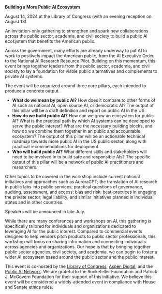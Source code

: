 **Building a More Public AI Ecosystem**

August 14, 2024 at the Library of Congress (with an evening reception on August 13)

An invitation-only gathering to strengthen and spark new collaborations across the public sector, academia, and civil society to build a public AI ecosystem that benefits the American public.
 
Across the government, many efforts are already underway to put AI to work to positively impact the American public, from the AI Executive Order to the National AI Research Resource Pilot. Building on this momentum, this event brings together leaders from the public sector, academia, and civil society to lay a foundation for viable public alternatives and complements to private AI systems.

The event will be organized around three core pillars, each intended to produce a concrete output. 
- **What do we mean by public AI?** How does it compare to other forms of AI such as national AI, open source AI, or democratic AI? The output of this pillar will be a draft definition and report on public AI in the US.
- **How do we build public AI?** How can we grow an ecosystem for public AI?  What is the practical path by which AI systems can be developed to serve the public interest? What are the necessary building blocks, and how do we combine them together in an public and accountable ecosystem? The output of this pillar will be an actionable technical roadmap towards more public AI in the US public sector, along with practical recommendations for deployment.
- **Who will build public AI?** What different skills and stakeholders will need to be involved in to build safe and responsible AIs? The specific output of this pillar will be a network of public AI practitioners and researchers.

Other topics to be covered in the workshop include current national initiatives and approaches such as AuroraGPT; the translation of AI research in public labs into public services; practical questions of governance, auditing, assessment, and access; bias and risk; best-practices in engaging the private sector; legal liability; and similar initiatives planned in individual states and in other countries.

Speakers will be announced in late July.

While there are many conferences and workshops on AI, this gathering is specifically tailored for individuals and organizations dedicated to leveraging AI for the public interest. Compared to commercial events designed to help vendors pitch products to public sector professionals, this workshop will focus on sharing information and connecting individuals across agencies and organizations. Our hope is that by bringing together public sector agencies, civil society, and academia, we can begin to foster a wider AI ecosystem based around the public sector and the public interest.

This event is co-hosted by the [Library of Congress](loc.gov), [Aspen Digital](aspendigital.org), and the [Public AI Network](https://publicai.network). We are grateful to the Rockefeller Foundation and Patrick J. McGovern Foundation for their support of this initiative. We believe this event will be considered a widely-attended event in compliance with House and Senate ethics rules.
